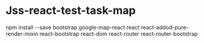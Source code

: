 # Jss-react-test-task-map
npm install --save bootstrap google-map-react react react-addod-pure-render-mixin react-bootstrap react-dom react-router react-router-bootstrap
